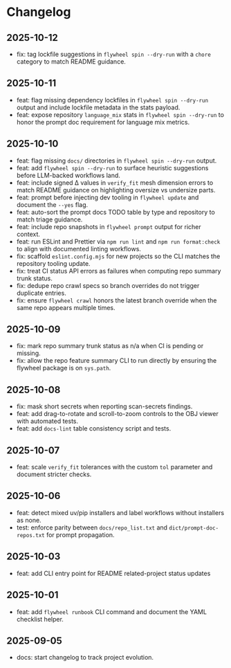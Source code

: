 # Changelog
## 2025-10-12
- fix: tag lockfile suggestions in `flywheel spin --dry-run` with a `chore`
  category to match README guidance.
## 2025-10-11
- feat: flag missing dependency lockfiles in `flywheel spin --dry-run` output and
  include lockfile metadata in the stats payload.
- feat: expose repository `language_mix` stats in `flywheel spin --dry-run` to
  honor the prompt doc requirement for language mix metrics.
## 2025-10-10
- feat: flag missing `docs/` directories in `flywheel spin --dry-run` output.
- feat: add `flywheel spin --dry-run` to surface heuristic suggestions before
  LLM-backed workflows land.
- feat: include signed Δ values in `verify_fit` mesh dimension errors to match
  README guidance on highlighting oversize vs undersize parts.
- feat: prompt before injecting dev tooling in `flywheel update` and document
  the `--yes` flag.
- feat: auto-sort the prompt docs TODO table by type and repository to match
  triage guidance.
- feat: include repo snapshots in `flywheel prompt` output for richer context.
- feat: run ESLint and Prettier via `npm run lint` and `npm run format:check`
  to align with documented linting workflows.
- fix: scaffold `eslint.config.mjs` for new projects so the CLI matches the
  repository tooling update.
- fix: treat CI status API errors as failures when computing repo summary trunk
  status.
- fix: dedupe repo crawl specs so branch overrides do not trigger duplicate
  entries.
- fix: ensure `flywheel crawl` honors the latest branch override when the same
  repo appears multiple times.
## 2025-10-09
- fix: mark repo summary trunk status as n/a when CI is pending or missing.
- fix: allow the repo feature summary CLI to run directly by ensuring the flywheel package is on
  `sys.path`.

## 2025-10-08
- fix: mask short secrets when reporting scan-secrets findings.
- feat: add drag-to-rotate and scroll-to-zoom controls to the OBJ viewer with
  automated tests.
- feat: add `docs-lint` table consistency script and tests.

## 2025-10-07
- feat: scale `verify_fit` tolerances with the custom `tol` parameter and
  document stricter checks.

## 2025-10-06
- feat: detect mixed uv/pip installers and label workflows without installers as none.
- test: enforce parity between `docs/repo_list.txt` and `dict/prompt-doc-repos.txt` for prompt propagation.

## 2025-10-03
- feat: add CLI entry point for README related-project status updates

## 2025-10-01
- feat: add `flywheel runbook` CLI command and document the YAML checklist helper.

## 2025-09-05
- docs: start changelog to track project evolution.
